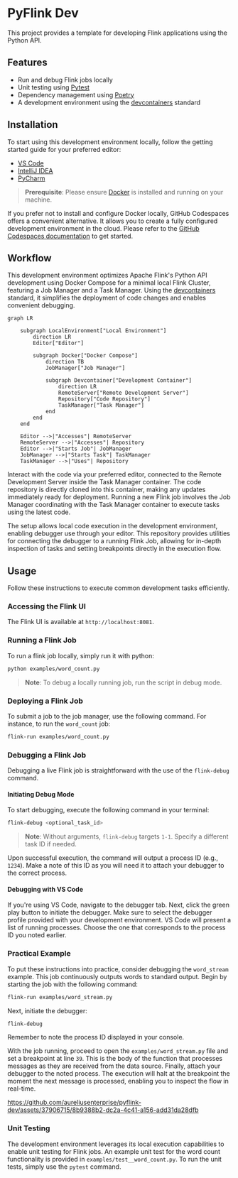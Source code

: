 # PyFlink Dev

This project provides a template for developing Flink applications using the Python API.

## Features

- Run and debug Flink jobs locally
- Unit testing using [Pytest](https://pytest.org/)
- Dependency management using [Poetry](https://python-poetry.org/)
- A development environment using the [devcontainers](https://containers.dev/) standard

## Installation

To start using this development environment locally, follow the getting started guide for your preferred editor:

- [VS Code](https://code.visualstudio.com/docs/devcontainers/containers)
- [IntelliJ IDEA](https://www.jetbrains.com/help/idea/connect-to-devcontainer.html)
- [PyCharm](https://www.jetbrains.com/help/pycharm/connect-to-devcontainer.html)

> **Prerequisite**: Please ensure [Docker](https://www.docker.com/) is installed and running on your machine.

If you prefer not to install and configure Docker locally, GitHub Codespaces offers a convenient alternative. It allows you to create a fully configured development environment in the cloud. Please refer to the [GitHub Codespaces documentation](https://docs.github.com/en/codespaces) to get started.

## Workflow

This development environment optimizes Apache Flink's Python API development using Docker Compose for a minimal local Flink Cluster, featuring a Job Manager and a Task Manager. Using the [devcontainers](https://containers.dev/) standard, it simplifies the deployment of code changes and enables convenient debugging.

```mermaid
graph LR

    subgraph LocalEnvironment["Local Environment"]
        direction LR
        Editor["Editor"]

        subgraph Docker["Docker Compose"]
            direction TB
            JobManager["Job Manager"]

            subgraph Devcontainer["Development Container"]
                direction LR
                RemoteServer["Remote Development Server"]
                Repository["Code Repository"]
                TaskManager["Task Manager"]
            end
        end
    end

    Editor -->|"Accesses"| RemoteServer
    RemoteServer -->|"Accesses"| Repository
    Editor -->|"Starts Job"| JobManager
    JobManager -->|"Starts Task"| TaskManager
    TaskManager -->|"Uses"| Repository
```

Interact with the code via your preferred editor, connected to the Remote Development Server inside the Task Manager container. The code repository is directly cloned into this container, making any updates immediately ready for deployment. Running a new Flink job involves the Job Manager coordinating with the Task Manager container to execute tasks using the latest code.

The setup allows local code execution in the development environment, enabling debugger use through your editor. This repository provides utilities for connecting the debugger to a running Flink Job, allowing for in-depth inspection of tasks and setting breakpoints directly in the execution flow.

## Usage

Follow these instructions to execute common development tasks efficiently.

### Accessing the Flink UI

The Flink UI is available at `http://localhost:8081`.

### Running a Flink Job

To run a flink job locally, simply run it with python:

```bash
python examples/word_count.py
```

> **Note**: To debug a locally running job, run the script in debug mode.

### Deploying a Flink Job

To submit a job to the job manager, use the following command. For instance, to run the `word_count` job:

```bash
flink-run examples/word_count.py
```

### Debugging a Flink Job

Debugging a live Flink job is straightforward with the use of the `flink-debug` command.

#### Initiating Debug Mode

To start debugging, execute the following command in your terminal:

```bash
flink-debug <optional_task_id>
```

> **Note**: Without arguments, `flink-debug` targets `1-1`. Specify a different task ID if needed.

Upon successful execution, the command will output a process ID (e.g., `1234`). Make a note of this ID as you will need it to attach your debugger to the correct process.

#### Debugging with VS Code

If you're using VS Code, navigate to the debugger tab. Next, click the green play button to initiate the debugger. Make sure to select the debugger profile provided with your development environment. VS Code will present a list of running processes. Choose the one that corresponds to the process ID you noted earlier. 

### Practical Example

To put these instructions into practice, consider debugging the `word_stream` example. This job continuously outputs words to standard output. Begin by starting the job with the following command:

```bash
flink-run examples/word_stream.py
```

Next, initiate the debugger:

```bash
flink-debug
```

Remember to note the process ID displayed in your console.

With the job running, proceed to open the `examples/word_stream.py` file and set a breakpoint at line `39`. This is the body of the function that processes messages as they are received from the data source. Finally, attach your debugger to the noted process. The execution will halt at the breakpoint the moment the next message is processed, enabling you to inspect the flow in real-time.

https://github.com/aureliusenterprise/pyflink-dev/assets/37906715/8b9388b2-dc2a-4c41-a156-add31da28dfb

### Unit Testing

The development environment leverages its local execution capabilities to enable unit testing for Flink jobs. An example unit test for the word count functionality is provided in `examples/test__word_count.py`. To run the unit tests, simply use the `pytest` command.
